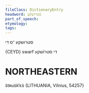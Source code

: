 ```yaml
---
fileClass: DictionaryEntry
headword: סטרושקע
part_of_speech: 
etymology: 
tags: 
---
```

סטרושקע
־ס
די

{CEYD}
swarf די סטרו֜שקע

NORTHEASTERN
==============

s̀tʀus̀kʲɛs̀ {LITHUANIA, Vilnius, 54257}